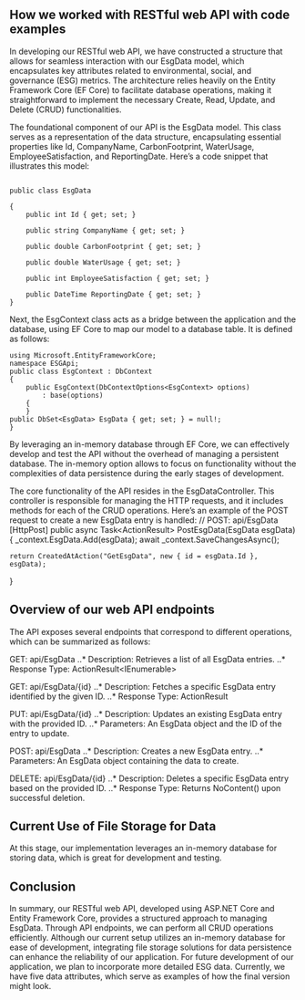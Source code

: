 ## How we worked with RESTful web API with code examples
In developing our RESTful web API, we have constructed a structure that allows for seamless interaction with our EsgData model, which encapsulates key attributes related to environmental, social, and governance (ESG) metrics. The architecture relies heavily on the Entity Framework Core (EF Core) to facilitate database operations, making it straightforward to implement the necessary Create, Read, Update, and Delete (CRUD) functionalities.

The foundational component of our API is the EsgData model. This class serves as a representation of the data structure, encapsulating essential properties like Id, CompanyName, CarbonFootprint, WaterUsage, EmployeeSatisfaction, and ReportingDate. Here’s a code snippet that illustrates this model:

```namespace ESGApi;

public class EsgData

{
    public int Id { get; set; }
    
    public string CompanyName { get; set; }
    
    public double CarbonFootprint { get; set; }
    
    public double WaterUsage { get; set; }
    
    public int EmployeeSatisfaction { get; set; }
    
    public DateTime ReportingDate { get; set; }
}
```
Next, the EsgContext class acts as a bridge between the application and the database, using EF Core to map our model to a database table. It is defined as follows:

```
using Microsoft.EntityFrameworkCore;
namespace ESGApi;
public class EsgContext : DbContext
{
    public EsgContext(DbContextOptions<EsgContext> options)
        : base(options)
    {
    }   
public DbSet<EsgData> EsgData { get; set; } = null!;
}
```
By leveraging an in-memory database through EF Core, we can effectively develop and test the API without the overhead of managing a persistent database. The in-memory option allows to focus on functionality without the complexities of data persistence during the early stages of development.

The core functionality of the API resides in the EsgDataController. This controller is responsible for managing the HTTP requests, and it includes methods for each of the CRUD operations. Here’s an example of  the POST request to create a new EsgData entry is handled: 
// POST: api/EsgData
[HttpPost]
public async Task<ActionResult<EsgData>> PostEsgData(EsgData esgData)
{
    _context.EsgData.Add(esgData);
    await _context.SaveChangesAsync();

    return CreatedAtAction("GetEsgData", new { id = esgData.Id }, esgData);
}

## Overview of our web API endpoints
The API exposes several endpoints that correspond to different operations, which can be summarized as follows:

GET: api/EsgData
..* Description: Retrieves a list of all EsgData entries.
..* Response Type: ActionResult<IEnumerable<EsgData>>

GET: api/EsgData/{id}
..* Description: Fetches a specific EsgData entry identified by the given ID.
..* Response Type: ActionResult<EsgData>

PUT: api/EsgData/{id}
..* Description: Updates an existing EsgData entry with the provided ID.
..* Parameters: An EsgData object and the ID of the entry to update.

POST: api/EsgData
..* Description: Creates a new EsgData entry.
..* Parameters: An EsgData object containing the data to create.

DELETE: api/EsgData/{id}
..* Description: Deletes a specific EsgData entry based on the provided ID.
..* Response Type: Returns NoContent() upon successful deletion.

## Current Use of File Storage for Data
At this stage, our implementation leverages an in-memory database for storing data, which is great for development and testing.


## Conclusion
In summary, our RESTful web API, developed using ASP.NET Core and Entity Framework Core, provides a structured approach to managing EsgData. Through API endpoints, we can perform all CRUD operations efficiently. Although our current setup utilizes an in-memory database for ease of development, integrating file storage solutions for data persistence can enhance the reliability of our application. 
For future development of our application, we plan to incorporate more detailed ESG data. Currently, we have five data attributes, which serve as examples of how the final version might look.

